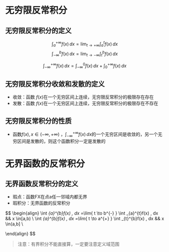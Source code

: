 # 无穷限反常积分
## 无穷限反常积分的定义
$$
\int _{a}^{+\infty}f(x) \, dx = \lim_{ t \to +\infty } \int _{a}^{t}f(x) \, dx 
$$
$$
\int _{-\infty}^{b}f(x) \, dx = \lim_{ t \to -\infty } \int _{t}^{b}f(x) \, dx 
$$

$$
\int _{-\infty}^{+\infty}f(x) \, dx = \int _{-\infty}^{0}f(x) \, dx +\int _{0}^{+\infty}f(x) \, dx 
$$
## 无穷限反常积分收敛和发散的定义
- 收敛：函数 $f(x)$在一个无穷区间上连续，无穷限反常积分的极限存在存在
- 发散：函数 $f(x)$在一个无穷区间上连续，无穷限反常积分的极限存在不存在

## 无穷限反常积分的性质

- 函数$f(x), x \in (-\infty,+\infty)$ ，$\int _{-\infty}^{+\infty}f(x) \, dx$的一个无穷区间是收敛的，另一个无穷区间是发散的，则这个函数积分一定是发散的

# 无界函数的反常积分

## 无界函数反常积分的定义

- 瑕点：函数FX在点a任一邻域内都无界
- 瑕积分：无界函数的反常积分

$$
\begin{align}
\int _{a}^{b}f(x) \, dx =\lim_{ t \to b^{-} } \int _{a}^{t}f(x) \, dx && x \in[a,b) \\
\int _{a}^{b}f(x) \, dx =\lim_{ t \to a^{+} } \int _{t}^{b}f(x) \, dx && x \in(a,b]  \\

\end{align}
$$

> 注意：有界积分不能直接算，一定要注意定义域范围